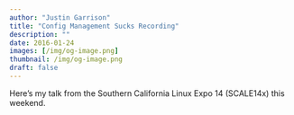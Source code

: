 ```yaml
---
author: "Justin Garrison"
title: "Config Management Sucks Recording"
description: ""
date: 2016-01-24
images: [/img/og-image.png]
thumbnail: /img/og-image.png
draft: false
---
```


Here’s my talk from the Southern California Linux Expo 14 (SCALE14x) this weekend.
